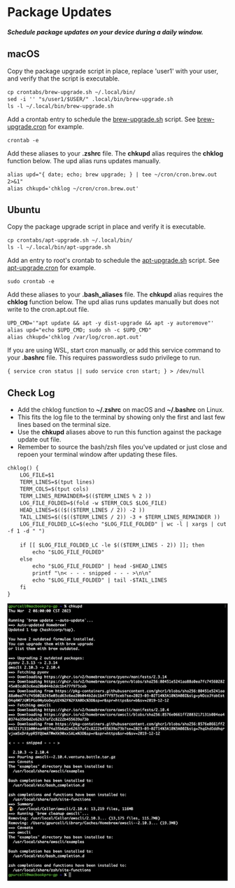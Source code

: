 # Package Updates
##### Schedule package updates on your device during a daily window.

## macOS

Copy the package upgrade script in place, replace 'user1' with your user, and verify that the script is executable.
```shell script
cp crontabs/brew-upgrade.sh ~/.local/bin/
sed -i '' "s/user1/$USER/" .local/bin/brew-upgrade.sh
ls -l ~/.local/bin/brew-upgrade.sh
```

Add a crontab entry to schedule the [brew-upgrade.sh](crontabs/brew-upgrade.sh) script. See [brew-upgrade.cron](crontabs/brew-upgrade.cron) for example.
```shell script
crontab -e
```

Add these aliases to your **.zshrc** file. The **chkupd** alias requires the **chklog** function below.  The upd alias runs updates manually.
```shell script
alias upd="{ date; echo; brew upgrade; } | tee ~/cron/cron.brew.out 2>&1"
alias chkupd='chklog ~/cron/cron.brew.out'
```

## Ubuntu

Copy the package upgrade script in place and verify it is executable.
```shell script
cp crontabs/apt-upgrade.sh ~/.local/bin/
ls -l ~/.local/bin/apt-upgrade.sh
```

Add an entry to root's crontab to schedule the [apt-upgrade.sh](crontabs/apt-upgrade.sh) script. See [apt-upgrade.cron](crontabs/apt-upgrade.cron) for example.
```shell script
sudo crontab -e
```

Add these aliases to your **.bash_aliases** file. The **chkupd** alias requires the **chklog** function below. The upd alias runs updates manually but does not write to the cron.apt.out file.
```shell script
UPD_CMD='"apt update && apt -y dist-upgrade && apt -y autoremove"'
alias upd="echo $UPD_CMD; sudo sh -c $UPD_CMD"
alias chkupd='chklog /var/log/cron.apt.out'
```

If you are using WSL, start cron manually, or add this service command to your **.bashrc** file. This requires passwordless sudo privilege to run.
```shell script
{ service cron status || sudo service cron start; } > /dev/null
```

## Check Log

* Add the chklog function to **~/.zshrc** on macOS and **~/.bashrc** on Linux.
* This fits the log file to the terminal by showing only the first and last few lines based on the terminal size.
* Use the **chkupd** aliases above to run this function against the package update out file.
* Remember to source the bash/zsh files you've updated or just close and repoen your terminal window after updating these files.

```shell script
chklog() {
    LOG_FILE=$1
    TERM_LINES=$(tput lines)
    TERM_COLS=$(tput cols)
    TERM_LINES_REMAINDER=$(($TERM_LINES % 2 ))
    LOG_FILE_FOLDED=$(fold -w $TERM_COLS $LOG_FILE)
    HEAD_LINES=$(($(($TERM_LINES / 2)) -2 ))
    TAIL_LINES=$(($(($TERM_LINES / 2)) -3 + $TERM_LINES_REMAINDER ))
    LOG_FILE_FOLDED_LC=$(echo "$LOG_FILE_FOLDED" | wc -l | xargs | cut -f 1 -d " ")

    if [[ $LOG_FILE_FOLDED_LC -le $(($TERM_LINES - 2)) ]]; then
        echo "$LOG_FILE_FOLDED"
    else
        echo "$LOG_FILE_FOLDED" | head -$HEAD_LINES
        printf "\n< - - - snipped - - - >\n\n"
        echo "$LOG_FILE_FOLDED" | tail -$TAIL_LINES
    fi
}
```

![chkupd_output_800](../readme_images/chkupd_output_800.png)
